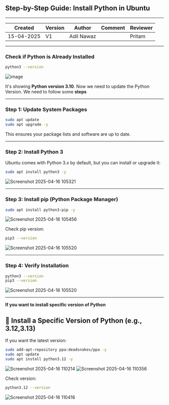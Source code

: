 ##  Step-by-Step Guide: Install Python in Ubuntu

---

| Created     | Version | Author        | Comment | Reviewer         |
|-------------|---------|---------------|---------|------------------|
| 15-04-2025  | V1      | Adil Nawaz    |         | Pritam  |

---

###   Check if Python is Already Installed

```bash
python3 --version
```
![image](https://github.com/user-attachments/assets/c1ef7329-c933-4515-954f-82f4d9a4eaa7)

It's showing **Python version 3.10**. Now we need to update the Python Version. We need to follow some **steps**

---

### Step 1: Update System Packages

```bash
sudo apt update
sudo apt upgrade -y
```

This ensures your package lists and software are up to date.

---

### Step 2: Install Python 3

Ubuntu comes with Python 3.x by default, but you can install or upgrade it:

```bash
sudo apt install python3 -y
```
![Screenshot 2025-04-16 105321](https://github.com/user-attachments/assets/4219b4d0-3c1d-47da-a44d-a494d3ae2092)

---

### Step 3: Install pip (Python Package Manager)

```bash
sudo apt install python3-pip -y
```
![Screenshot 2025-04-16 105456](https://github.com/user-attachments/assets/90005147-05e7-4e6f-94fc-41bb74b700cc)

Check pip version:

```bash
pip3 --version
```
![Screenshot 2025-04-16 105520](https://github.com/user-attachments/assets/a15e885d-df59-4a2d-a4f1-8d012907dad4)

---

### Step 4: Verify Installation

```bash
python3 --version
pip3 --version
```
![Screenshot 2025-04-16 105520](https://github.com/user-attachments/assets/7b4dff82-a727-419f-b500-9671d4897059)

---

**If you want to install specific version of Python**

## 🧪  Install a Specific Version of Python (e.g., 3.12,3.13)

If you want the latest version:

```bash
sudo add-apt-repository ppa:deadsnakes/ppa -y
sudo apt update
sudo apt install python3.12 -y
```
![Screenshot 2025-04-16 110214](https://github.com/user-attachments/assets/a86238ff-acb0-4084-8e52-9edf85ba4023)
![Screenshot 2025-04-16 110356](https://github.com/user-attachments/assets/6e4a1772-5c6c-455a-bb90-c0bf1382d327)


Check version:
```bash
python3.12 --version
```
![Screenshot 2025-04-16 110416](https://github.com/user-attachments/assets/d7c379b1-8837-488d-bbbb-2739e213321a)
